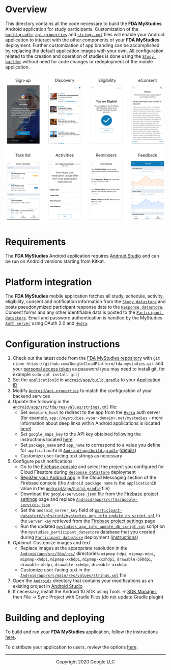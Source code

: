 <!--
 Copyright 2020 Google LLC
 Use of this source code is governed by an MIT-style
 license that can be found in the LICENSE file or at
 https://opensource.org/licenses/MIT.
-->

# Overview
This directory contains all the code necessary to build the **FDA MyStudies** Android application for study participants. Customization of the [`build.gradle`](app/build.gradle), [`api.properties`](api.properties) and [`strings.xml`](app/src/fda/res/values/strings.xml) files will enable your Android application to interact with the other components of your **FDA MyStudies** deployment. Further customization of app branding can be accomplished by replacing the default application images with your own. All configuration related to the creation and operation of studies is done using the [`Study builder`](../study-builder/) without need for code changes or redeployment of the mobile application.

<!--TODO A demonstration of the Android mobile application can be found [here](todo). --->

![Example screens](../documentation/images/mobile-screens.png "Example screens")

# Requirements
The **FDA MyStudies** Android application requires [Android Studio](https://developer.android.com/studio/index.html) and can be run on Android versions starting from Kitkat.

# Platform integration
The **FDA MyStudies** mobile application fetches all study, schedule, activity, eligibility, consent and notification information from the [`Study datastore`](../study-datastore/) and posts pseudonymized participant response data to the [`Response datastore`](../response-datastore/). Consent forms and any other identifiable data is posted to the [`Participant datastore`](../participant-datastore/). Email and password authentication is handled by the MyStudies [`Auth server`](../auth-server/) using OAuth 2.0 and [`Hydra`](/hydra/).

# Configuration instructions

1. Check out the latest code from the [FDA MyStudies repository](https://github.com/GoogleCloudPlatform/fda-mystudies/) with `git clone https://github.com/GoogleCloudPlatform/fda-mystudies.git` and your [personal access token](https://docs.github.com/en/free-pro-team@latest/github/authenticating-to-github/creating-a-personal-access-token) as password (you may need to install git, for example `sudo apt install git`)
1. Set the `applicationId` in [`Android/app/build.gradle`](app/build.gradle) to your [Application ID](https://developer.android.com/studio/build/application-id)
1. Modify [`Android/api.properties`](api.properties) to match the configuration of your backend services
1. Update the following in the [`Android/app/src/fda/res/values/strings.xml`](app/src/fda/res/values/strings.xml) file:
    -    Set `deeplink_host` to redirect to the app from the [`Hydra`](/hydra/) auth server (for example, `app://mystudies.<your-domain>.net/mystudies` - more information about deep links within Android applications is located [here](https://developer.android.com/training/app-links/deep-linking))
    -    Set `google_maps_key` to the API key obtained following the instructions located [here](https://developers.google.com/maps/documentation/android-sdk/get-api-key)
    -    Set `package_name` and `app_name` to correspond to a value you define for `applicationId` in [`Android/app/build.gradle`](app/build.gradle) ([details](https://developer.android.com/studio/build/application-id)) 
    -    Customize user-facing text strings as necessary
1. Configure push notifications
    -    Go to the [Firebase console](https://console.firebase.google.com/) and select the project you configured for Cloud Firestore during [`Response datastore`](/response-datastore/) deployment 
    -    [Register your Android app](https://firebase.google.com/docs/android/setup) in the Cloud Messaging section of the Firebase console (the `Android package name` is the `applicationID` value in the [`Android/app/build.gradle`](app/build.gradle) file)
    -    Download the `google-services.json` file from the [Firebase project settings](https://console.firebase.google.com/project/_/settings/general/) page and replace [`Android/app/src/fda/google-services.json`](app/src/fda/google-services.json)
    -    Set the `android_server_key` field of [`participant-datastore/sqlscript/mystudies_app_info_update_db_script.sql`](../participant-datastore/sqlscript/mystudies_app_info_update_db_script.sql) to the `Server key` retrieved from the [Firebase project settings](https://console.firebase.google.com/project/_/settings/general/) page
    -    Run the updated [`mystudies_app_info_update_db_script.sql`](../participant-datastore/sqlscript/mystudies_app_info_update_db_script.sql) script on the `mystudies_participant_datastore` database that you created during [`Participant datastore`](/participant-datastore/) deployment  ([instructions](https://cloud.google.com/sql/docs/mysql/import-export/importing#importing_a_sql_dump_file))
1. *Optional.* Customize images and text
     -    Replace images at the appropriate resolution in the [`Android/app/src/fda/res/`](app/src/fda/res/) directories: `mipmap-hdpi`, `mipmap-mdpi`, `mipmap-xhdpi`, `mipmap-xxhdpi`, `mipmap-xxxhdpi`, `drawable-560dpi`, `drawable-xhdpi`, `drawable-xxhdpi`, `drawable-xxxhdpi`
     -    Customize user-facing text in the [`Android/app/src/main/res/values/strings.xml`](app/src/main/res/values/strings.xml) file 
1. Open the [`Android/`](../Android/) directory that contains your modifications as an existing project in [Android Studio](https://developer.android.com/studio/index.html)
1. If necessary, install the Android 10 SDK using Tools &rarr; [SDK Manager](https://developer.android.com/studio/intro/update#sdk-manager), then File &rarr; Sync Project with Gradle Files (do not update Gradle plugin)

# Building and deploying

To build and run your **FDA MyStudies** application, follow the instructions [here](https://developer.android.com/studio/run).

To distribute your application to users, review the options [here](https://developer.android.com/studio/publish). 

***
<p align="center">Copyright 2020 Google LLC</p>
